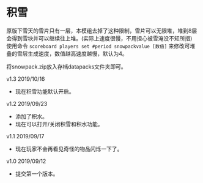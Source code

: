 # 积雪
原版下雪天的雪片只有一层，本模组去掉了这种限制，雪片可以无限堆，堆到8层会得到雪块并可以继续往上堆。(实际上速度很慢，不用担心被雪淹没不知所措)
使用命令
```scoreboard players set #period snowpackvalue [数值]```
来修改可堆叠的雪层生成速度，数值越高速度越慢，默认为4。

将snowpack.zip放入存档datapacks文件夹即可。

v1.3 2019/10/16
+ 现在积雪功能默认开启。

v1.2 2019/09/23
+ 添加了积水。
+ 现在可以打开/关闭积雪和积水功能。

v1.1 2019/09/17
+ 现在玩家不会再看见奇怪的物品闪烁一下了。

v1.0 2019/09/12
+ 提交第一个版本。
